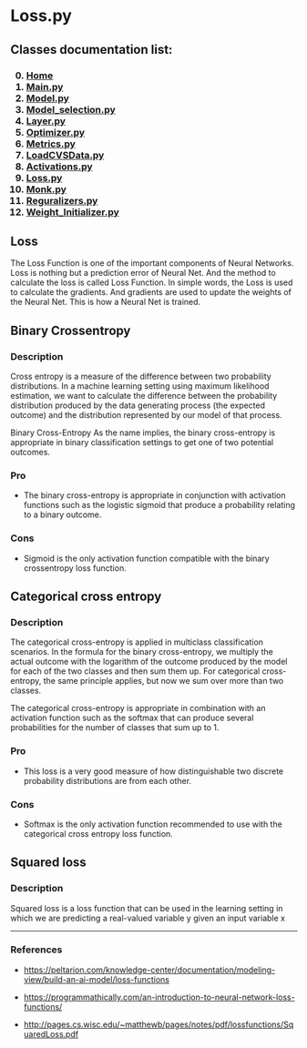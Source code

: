 # Loss.py

<p>
<h2>
Classes documentation list:
</h2>
<h3>

0. <a href="https://giacomo-antonioli.github.io/Machine_Learning_Project/"> Home </a>
1. [Main.py](./mainDoc.md) 
2. [Model.py](./ModelDoc.md)
3. [Model_selection.py](./model_selectionDoc.md)
4. [Layer.py](./layerDoc.md)
5. [Optimizer.py](./OptimizersDoc.md)
6. [Metrics.py](./metricsDoc.md)
7. [LoadCVSData.py](./loadCSVDataDoc.md)
8. [Activations.py](./activations.md)
9. [Loss.py](./loss.md)
10. [Monk.py](./monk.md)
11. [Reguralizers.py](./reguralizers.md)
12. [Weight_Initializer.py](./weightInizializer.md)

</h3>

</p>

## Loss
<p>
The Loss Function is one of the important components of Neural Networks. Loss is nothing but a prediction error of Neural Net. And the method to calculate the loss is called Loss Function.
In simple words, the Loss is used to calculate the gradients. And gradients are used to update the weights of the Neural Net. This is how a Neural Net is trained.
</p>

## Binary Crossentropy
<h3> Description </h3>
<p> 
 
Cross entropy is a measure of the difference between two probability distributions. In a machine learning setting using maximum likelihood estimation, we want to calculate the difference between the probability distribution produced by the data generating process (the expected outcome) and the distribution represented by our model of that process.

Binary Cross-Entropy
As the name implies, the binary cross-entropy is appropriate in binary classification settings to get one of two potential outcomes.


<h3> Pro </h3>

- The binary cross-entropy is appropriate in conjunction with activation functions such as the logistic sigmoid that produce a probability relating to a binary outcome.

<h3> Cons </h3>

- Sigmoid is the only activation function compatible with the binary crossentropy loss function.

</p>

## Categorical cross entropy
<h3> Description </h3>
<p> 
 
The categorical cross-entropy is applied in multiclass classification scenarios. In the formula for the binary cross-entropy, we multiply the actual outcome with the logarithm of the outcome produced by the model for each of the two classes and then sum them up. For categorical cross-entropy, the same principle applies, but now we sum over more than two classes. 

The categorical cross-entropy is appropriate in combination with an activation function such as the softmax that can produce several probabilities for the number of classes that sum up to 1.


<h3> Pro </h3>

- This loss is a very good measure of how distinguishable two discrete probability distributions are from each other. 

<h3> Cons </h3>

- Softmax is the only activation function recommended to use with the categorical cross entropy loss function.

</p>

## Squared loss
<h3> Description </h3>
<p> 
 
Squared loss is a loss function that can be used in the learning setting in which we are
predicting a real-valued variable y given an input variable x


</p>

---

<h3> References </h3>

- <a href="https://peltarion.com/knowledge-center/documentation/modeling-view/build-an-ai-model/loss-functions"> https://peltarion.com/knowledge-center/documentation/modeling-view/build-an-ai-model/loss-functions </a>

- <a href="https://programmathically.com/an-introduction-to-neural-network-loss-functions/"> https://programmathically.com/an-introduction-to-neural-network-loss-functions/ </a>

- <a href="http://pages.cs.wisc.edu/~matthewb/pages/notes/pdf/lossfunctions/SquaredLoss.pdf"> http://pages.cs.wisc.edu/~matthewb/pages/notes/pdf/lossfunctions/SquaredLoss.pdf </a>